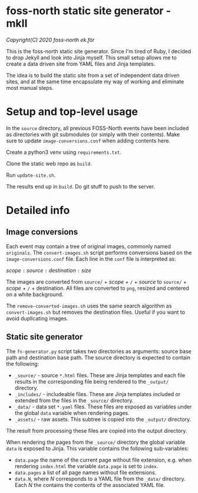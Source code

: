 # foss-north static site generator - mkII

_Copyright(C) 2020 foss-north ek.för_

This is the foss-north static site generator. Since I'm tired of Ruby, I decided to drop Jekyll and look into Jinja myself. This small setup allows me to create a data driven site from YAML files and Jinja templates.

The idea is to build the static site from a set of independent data driven sites, and at the same time encapsulate my way of working and eliminate most manual steps.

# Setup and top-level usage

In the `source` directory, all previous FOSS-North events have been included as directories with git submodules (or simply with their contents). Make sure to update `image-conversions.conf` when adding contents here.

Create a python3 venv using `requirements.txt`.

Clone the static web repo as `build`.

Run `update-site.sh`.

The results end up in `build`. Do git stuff to push to the server.

# Detailed info

## Image conversions

Each event may contain a tree of original images, commonly named `originals`. The `convert-images.sh` script performs conversions based on the `image-conversions.conf` file. Each line in the `conf` file is interpreted as:

_scope_ `:` _source_ `:` _destination_ `:` _size_

The images are converted from `source/` + _scope_ + `/` + _source_ to `source/` + _scope_ + `/` + destination. All files are converted to `png`, resized and centered on a white background.

The `remove-converted-images.sh` uses the same search algorithm as `convert-images.sh` but removes the destination files. Useful if you want to avoid duplicating images.

## Static site generator

The `fn-generator.py` script takes two directories as arguments: source base path and destination base path. The source directory is expected to contain the following:

* `_source/` - source `*.html` files. These are Jinja templates and each file results in the corresponding file being rendered to the `_output/` directory.
* `_includes/` - includeable files. These are Jinja templates included or extended from the files in the `_source/` directory.
* `_data/` - data set `*.yaml` files. These files are exposed as variables under the global `data` variable when rendering pages.
* `_assets/` - raw assets. This subtree is copied into the `_output/` directory.

The result from processing these files are copied into the output directory.

When rendering the pages from the `_source/` directory the global variable `data` is exposed to Jinja. This variable contains the following sub-variables:

* `data.page` the name of the current page without file extension, e.g. when rendering `index.html` the variable `data.page` is set to `index`.
* `data.pages` a list of all page names without file extensions.
* `data.N`, where _N_ corresponds to a YAML file from the `_data/` directory. Each _N_ the contains the contents of the associated YAML file.
